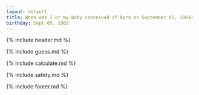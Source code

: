 ```yaml
---
layout: default
title: When was I or my baby conceived if born on September 05, 1903?
birthday: Sept 05, 1903
---
```


{% include header.md %}

{% include guess.md %}

{% include calculate.md %}

{% include safety.md %}

{% include footer.md %}



